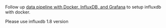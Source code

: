 Follow up [data pipeline with Docker, InfluxDB, and Grafana](https://thedatafrog.com/en/articles/docker-influxdb-grafana/) to setup influxdb with docker.  

Please use influxdb 1.8 version
